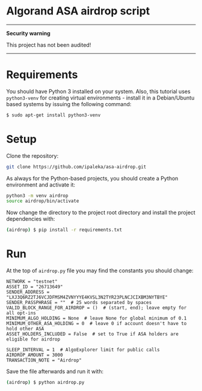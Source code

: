 # Algorand ASA airdrop script

---
**Security warning**

This project has not been audited!

---

# Requirements

You should have Python 3 installed on your system. Also, this tutorial uses `python3-venv` for creating virtual environments - install it in a Debian/Ubuntu based systems by issuing the following command:

```bash
$ sudo apt-get install python3-venv
```


# Setup

Clone the repository:

```bash
git clone https://github.com/ipaleka/asa-airdrop.git
```

As always for the Python-based projects, you should create a Python environment and activate it:

```bash
python3 -m venv airdrop
source airdrop/bin/activate
```

Now change the directory to the project root directory and install the project dependencies with:

```bash
(airdrop) $ pip install -r requirements.txt
```


# Run

At the top of `airdrop.py` file you may find the constants you should change:

```
NETWORK = "testnet"
ASSET_ID = "26713649"
SENDER_ADDRESS = "LXJ3Q6RZ2TJ6VCJDFMSM4ZVNYYYE4KVSL3N2TYR23PLNCJCIXBM3NYTBYE"
SENDER_PASSPHRASE = ""  # 25 words separated by spaces
VALID_BLOCK_RANGE_FOR_AIRDROP = ()  # (start, end); leave empty for all opt-ins
MINIMUM_ALGO_HOLDING = None  # leave None for global minimum of 0.1
MINIMUM_OTHER_ASA_HOLDING = 0  # leave 0 if account doesn't have to hold other ASA
ASSET_HOLDERS_INCLUDED = False  # set to True if ASA holders are eligible for airdrop

SLEEP_INTERVAL = 1  # AlgoExplorer limit for public calls
AIRDROP_AMOUNT = 3000
TRANSACTION_NOTE = "Airdrop"
```

Save the file afterwards and run it with:

```bash
(airdrop) $ python airdrop.py
```
